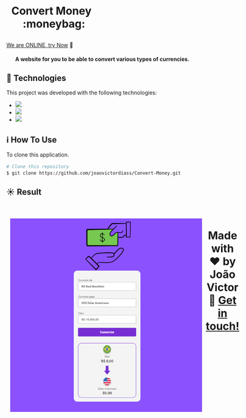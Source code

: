 <h1 align="center" style="    max-width: 250px;
    margin: 30px 0;">
    <br>
    Convert Money &nbsp; :moneybag:
</h1>

[We are ONLINE, try Now](https://iridescent-fudge-2d625f.netlify.app/) :tada:<br>

<h4 align="center">
  A website for you to be able to convert various types of currencies.
</h4>

## :rocket: Technologies

This project was developed with the following technologies:

- <img src="https://img.shields.io/badge/HTML5-E34F26?style=for-the-badge&logo=html5&logoColor=white">
- <img src="https://img.shields.io/badge/CSS3-1572B6?style=for-the-badge&logo=css3&logoColor=white">
- <img src="https://img.shields.io/badge/JavaScript-323330?style=for-the-badge&logo=javascript&logoColor=F7DF1E">

## :information_source: How To Use

To clone this application.

```bash
# Clone this repository
$ git clone https://github.com/joaovictordiass/Convert-Money.git
```

## :sunny: Result

  <div style="display: flex;   flex-direction: column;
  align-items: center;">
  <h1 align="center" style="display: flex; flex-direction:row;">
      <img   style="margin: 0 10px;" alt="convert-money-img" src="./assets/img-projeto.png">

Made with ♥ by João Victor :wave: [Get in touch!](https://www.linkedin.com/in/jo%C3%A3o-victor-dias-4235a52aa/)
